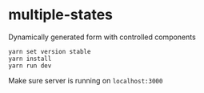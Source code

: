 # multiple-states
Dynamically generated form with controlled components

```
yarn set version stable
yarn install
yarn run dev
```

Make sure server is running on `localhost:3000`

